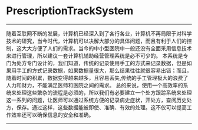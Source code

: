 # PrescriptionTrackSystem
---
随着互联网不断的发展，计算机已经深入到了各行各业，计算机不再局限于对科学技术的研究，当今时代，计算机可以决解大部分的具体问题，而且有利于人们的控制，这大大方便了人们的需求。当今的中小型医院中一般还没有全面采用信息技术来进行管理，所以建议一套计算机辅助经营管理系统是必不可少的。
本系统是专门为处方专门设计的，我们知道，传统的记录使用手工的方式来记录数据，但是如果用手工的方式记录数据，如果数据量很大，那么结果往往就很容易出错；而且，随着时间的积累，数据变得越来越多，且容易丢失,传统的手工管理极大的浪费了人力和财力，不能满足医师和医院之间的需求。	总的来说，使用一个高效率的系统来处理这些繁杂的流程是必须的，所以我们有必要建立一个处方跟踪系统来处理这一系列的问题，让医师可以通过系统方便的记录病史症状，开处方，查阅历史处方，保存。通过这样，这些数据能被即使、准确、有效的处理。这不仅可以提高工作效率还可以确保信息的安全和准确。

---